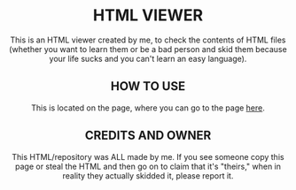 <div align="center">
  <h1>HTML VIEWER</h1>
  <p>This is an HTML viewer created by me, to check the contents of HTML files (whether you want to learn them or be a bad person and skid them because your life sucks and you can't learn an easy language).</p>
  <h2>HOW TO USE</h2>
  <p>This is located on the page, where you can go to the page <a href="https://zedion69.github.io/htmlreader/">here</a>.</p>
  <h2>CREDITS AND OWNER</h2>
  <p>This HTML/repository was ALL made by me. If you see someone copy this page or steal the HTML and then go on to claim that it's "theirs," when in reality they actually skidded it, please report it.</p>
</div>
